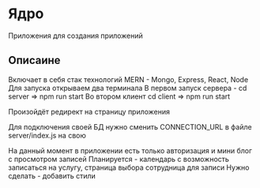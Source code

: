 # Ядро

Приложения для создания приложений

## Описаине

Включает в себя стак технологий MERN - Mongo, Express, React, Node
Для запуска открываем два терминала
В первом запуск сервера - 
cd server => npm run start
Во втором клиент
cd client => npm run start

Произойдёт редирект на страницу приложения

Для подключения своей БД нужно сменить CONNECTION_URL в файле server/index.js на свою

На данный момент в приложении есть только авторизация и мини блог с просмотром записей
Планируется - календарь с возможность записаться на услугу, страница выбора сотрудница для записи
Нужно сделать - добавить стили
